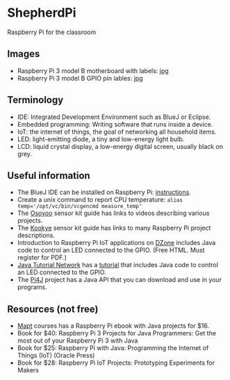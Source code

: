 # ShepherdPi
Raspberry Pi for the classroom
## Images
* Raspberry Pi 3 model B motherboard with labels: [jpg](images/Raspi3Layout.jpg)
* Raspberry Pi 3 model B GPIO pin lables: [jpg](images/raspberry_pi_gpio.jpg)
## Terminology
* IDE: Integrated Development Environment such as BlueJ or Eclipse.
* Embedded programming: Writing software that runs inside a device.
* IoT: the internet of things, the goal of networking all household items.
* LED: light-emitting diode, a tiny and low-energy light bulb.
* LCD: liquid crystal display, a low-energy digital screen, usually black on grey.
## Useful information
* The BlueJ IDE can be installed on Raspberry Pi:
[instructions](https://www.bluej.org/raspberrypi/).
* Create a unix command to report CPU temperature:
```alias temp='/opt/vc/bin/vcgencmd measure_temp'```
* The [Osoyoo](http://osoyoo.com/2017/07/13/raspberry-pi-3-starter-learning-kit-introduction/) 
sensor kit guide has links to videos describing various projects.
* The [Kookye](http://kookye.com/category/tutorials/rapsberry-pi-projects/)
sensor kit guide has links to many Raspberry Pi project descriptions.
* Introduction to Raspberry Pi IoT applications
on [DZone](https://dzone.com/refcardz/iot-applications-with-java-and-raspberry-pi?chapter=1)
includes Java code to control an LED connected to the GPIO. (Free HTML. Must register for PDF.)
* [Java Tutorial Network](https://javatutorial.net/category/raspberry-pi-java) 
has a [tutorial](https://javatutorial.net/raspberry-pi-java-tutorial) 
that includes Java code to control an LED connected to the GPIO. 
* The [Pi4J](http://pi4j.com/) project
has a Java API that you can download and use in your programs.
## Resources (not free)
* [Mapt](https://www.packtpub.com/mapt/book/hardware_and_creative/9781786462121)
courses has a Raspberry Pi ebook with Java projects for $16.
* Book for $40:
Raspberry Pi 3 Projects for Java Programmers: Get the most out of your Raspberry Pi 3 with Java
* Book for $25:
Raspberry Pi with Java: Programming the Internet of Things (IoT) (Oracle Press)
* Book for $28:
Raspberry Pi IoT Projects: Prototyping Experiments for Makers
